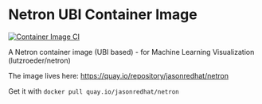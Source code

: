 # Netron UBI Container Image
[![Container Image CI](https://github.com/dudash/netron-container-image-ubi/actions/workflows/container-image.yml/badge.svg)](https://github.com/dudash/netron-container-image-ubi/actions/workflows/container-image.yml)

A Netron container image (UBI based) - for Machine Learning Visualization (lutzroeder/netron)

The image lives here: https://quay.io/repository/jasonredhat/netron

Get it with `docker pull quay.io/jasonredhat/netron`
